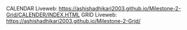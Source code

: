 CALENDAR Liveweb: https://ashishadhikari2003.github.io/Milestone-2-Grid/CALENDER/INDEX.HTML
GRID Liveweb: https://ashishadhikari2003.github.io/Milestone-2-Grid/
